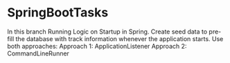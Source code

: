 # SpringBootTasks
In this branch
Running Logic on Startup in Spring. Create seed data to pre-fill the database with track information whenever the application starts. Use both approaches: Approach 1: ApplicationListener Approach 2: CommandLineRunner
